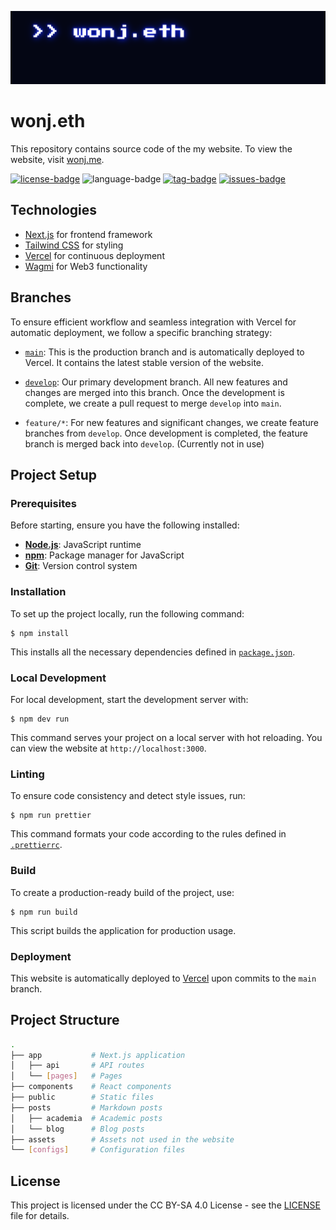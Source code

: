 [![banner-img](assets/images/banner.png)](https://wonj.me)

# wonj.eth

This repository contains source code of the my website. To view the website, visit [wonj.me](https://wonj.me).

[![license-badge](https://4.vercel.app/github/license/wonj1012/wonj.eth)](LICENSE)
![language-badge](https://4.vercel.app/github/language/wonj1012/wonj.eth)
[![tag-badge](https://4.vercel.app/github/tag/wonj1012/wonj.eth)](https://github.com/wonj1012/wonj.eth/tags)
[![issues-badge](https://4.vercel.app/github/issues/wonj1012/wonj.eth)](https://github.com/wonj1012/wonj.eth/issues)

## Technologies

- [Next.js](https://nextjs.org/) for frontend framework
- [Tailwind CSS](https://tailwindcss.com/) for styling
- [Vercel](https://vercel.com/) for continuous deployment
- [Wagmi](https://wagmi.sh/) for Web3 functionality

## Branches

To ensure efficient workflow and seamless integration with Vercel for automatic deployment, we follow a specific branching strategy:

- [`main`](https://github.com/wonj1012/wonj.eth/tree/main): This is the production branch and is automatically deployed to Vercel. It contains the latest stable version of the website.

- [`develop`](https://github.com/wonj1012/wonj.eth/tree/develop): Our primary development branch. All new features and changes are merged into this branch. Once the development is complete, we create a pull request to merge `develop` into `main`.

- `feature/*`: For new features and significant changes, we create feature branches from `develop`. Once development is completed, the feature branch is merged back into `develop`. (Currently not in use)

## Project Setup

### Prerequisites

Before starting, ensure you have the following installed:

- **[Node.js](https://nodejs.org/)**: JavaScript runtime
- **[npm](https://www.npmjs.com/)**: Package manager for JavaScript
- **[Git](https://git-scm.com/)**: Version control system

### Installation

To set up the project locally, run the following command:

```
$ npm install
```

This installs all the necessary dependencies defined in [`package.json`](package.json).

### Local Development

For local development, start the development server with:

```
$ npm dev run
```

This command serves your project on a local server with hot reloading. You can view the website at `http://localhost:3000`.

### Linting

To ensure code consistency and detect style issues, run:

```
$ npm run prettier
```

This command formats your code according to the rules defined in [`.prettierrc`](.prettierrc).

### Build

To create a production-ready build of the project, use:

```
$ npm run build
```

This script builds the application for production usage.

### Deployment

This website is automatically deployed to [Vercel](https://vercel.com/) upon commits to the `main` branch.

## Project Structure

```bash
.
├── app           # Next.js application
│   ├── api       # API routes
│   └── [pages]   # Pages
├── components    # React components
├── public        # Static files
├── posts         # Markdown posts
│   ├── academia  # Academic posts
│   └── blog      # Blog posts
├── assets        # Assets not used in the website
└── [configs]     # Configuration files
```

## License

This project is licensed under the CC BY-SA 4.0 License - see the [LICENSE](LICENSE) file for details.
